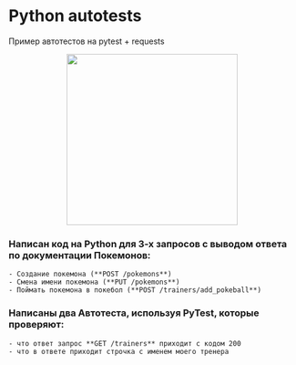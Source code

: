 # Python autotests
Пример автотестов на pytest + requests

<div id="header" align="center">
  <img src="https://media.giphy.com/media/8UGGp7rQvfhe63HrFq/giphy.gif" width="300"/>
</div>

<h3> Написан код на Python для 3-х запросов с выводом ответа по документации Покемонов:</h3>
    
    - Создание покемона (**POST /pokemons**)
    - Смена имени покемона (**PUT /pokemons**)
    - Поймать покемона в покебол (**POST /trainers/add_pokeball**)

<h3> Написаны два Автотеста, используя PyTest, которые проверяют: </h3>

    - что ответ запрос **GET /trainers** приходит с кодом 200
    - что в ответе приходит строчка с именем моего тренера
